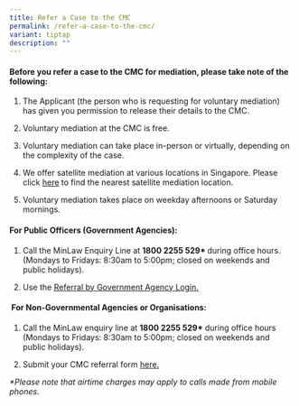 ```yaml
---
title: Refer a Case to the CMC
permalink: /refer-a-case-to-the-cmc/
variant: tiptap
description: ""
---
```

<h4>Before you refer a case to the CMC for mediation, please take note of the following:</h4>
<ol data-tight="true" class="tight">
<li>
<p>The Applicant (the person who is requesting for voluntary mediation) has
given you permission to release their details to the CMC.</p>
</li>
<li>
<p>Voluntary mediation at the CMC is free.</p>
</li>
<li>
<p>Voluntary mediation can take place in-person or virtually, depending on
the complexity of the case.</p>
</li>
<li>
<p>We offer satellite mediation at various locations in Singapore. Please
click <a href="https://cmc.mlaw.gov.sg/in-person-mediation/" rel="noopener nofollow" target="_blank">here</a> to
find the nearest satellite mediation location.</p>
</li>
<li>
<p>Voluntary mediation takes place on weekday afternoons or Saturday mornings.</p>
<p></p>
</li>
</ol>
<h4>For Public Officers (Government Agencies):</h4>
<ol data-tight="true" class="tight">
<li>
<p>Call the MinLaw Enquiry Line at <strong>1800 2255 529* </strong>during
office hours. (Mondays to Fridays: 8:30am to 5:00pm; closed on weekends
and public holidays).&nbsp;</p>
</li>
<li>
<p>Use the <a href="https://cmc.intranet.mlaw.gov.sg/agency-login" rel="noopener noreferrer nofollow" target="_blank"><u>Referral by Government Agency Login.</u></a>
</p>
</li>
</ol>
<h4>&nbsp;For Non-Governmental Agencies or Organisations:</h4>
<ol data-tight="true" class="tight">
<li>
<p>Call the MinLaw enquiry line at <strong>1800 2255 529*</strong> during office
hours (Mondays to Fridays: 8:30am to 5:00pm; closed on weekends and public
holidays).</p>
</li>
<li>
<p>Submit your CMC referral form <a href="https://form.gov.sg/5dbfebfa1b03c2001911fc19" rel="noopener noreferrer nofollow" target="_blank"><u>here.</u></a>
</p>
<p></p>
</li>
</ol>
<p><em>*Please note that airtime charges may apply to calls made from mobile phones.</em>
</p>